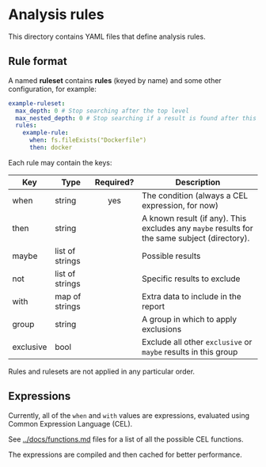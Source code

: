 # Analysis rules

This directory contains YAML files that define analysis rules.

## Rule format

A named **ruleset** contains **rules** (keyed by name) and some other configuration, for example:

```yaml
example-ruleset:
  max_depth: 0 # Stop searching after the top level
  max_nested_depth: 0 # Stop searching if a result is found after this level
  rules:
    example-rule:
      when: fs.fileExists("Dockerfile")
      then: docker
```

Each rule may contain the keys:

| Key       | Type            | Required? | Description                                                                                  |
|-----------|-----------------|:---------:|----------------------------------------------------------------------------------------------|
| when      | string          |    yes    | The condition (always a CEL expression, for now)                                             |
| then      | string          |           | A known result (if any). This excludes any `maybe` results for the same subject (directory). |
| maybe     | list of strings |           | Possible results                                                                             |
| not       | list of strings |           | Specific results to exclude                                                                  |
| with      | map of strings  |           | Extra data to include in the report                                                          |
| group     | string          |           | A group in which to apply exclusions                                                         |
| exclusive | bool            |           | Exclude all other `exclusive` or `maybe` results in this group                               |

Rules and rulesets are not applied in any particular order.

## Expressions

Currently, all of the `when` and `with` values are expressions, evaluated using Common Expression Language (CEL).

See [../docs/functions.md](../docs/functions.md) files for a list of all the possible CEL functions.

The expressions are compiled and then cached for better performance.
